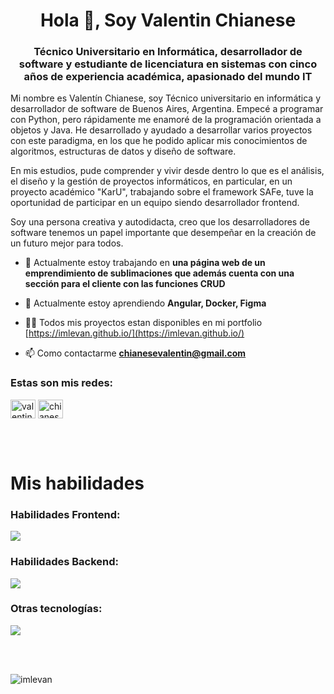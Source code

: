 <h1 align="center">Hola 👋, Soy Valentin Chianese</h1>
<h3 align="center">Técnico Universitario en Informática, desarrollador de software y estudiante de licenciatura en sistemas con cinco años de experiencia académica, apasionado del mundo IT</h3>

<p>Mi nombre es Valentín Chianese, soy Técnico universitario en informática y desarrollador de software de Buenos Aires, Argentina. Empecé a programar con Python, pero rápidamente me enamoré de la programación orientada a objetos y Java. He desarrollado y ayudado a desarrollar varios proyectos con este paradigma, en los que he podido aplicar mis conocimientos de algoritmos, estructuras de datos y diseño de software.</p>
<p>En mis estudios, pude comprender y vivir desde dentro lo que es el análisis, el diseño y la gestión de proyectos informáticos, en particular, en un proyecto académico "KarU", trabajando sobre el framework SAFe, tuve la oportunidad de participar en un equipo siendo desarrollador frontend.</p>
<p>Soy una persona creativa y autodidacta, creo que los desarrolladores de software tenemos un papel importante que desempeñar en la creación de un futuro mejor para todos.</p>

- 🔭 Actualmente estoy trabajando en **una página web de un emprendimiento de sublimaciones que además cuenta con una sección para el cliente con las funciones CRUD**

- 🌱 Actualmente estoy aprendiendo **Angular, Docker, Figma**

- 👨‍💻 Todos mis proyectos estan disponibles en mi portfolio [https://imlevan.github.io/](https://imlevan.github.io/)

- 📫 Como contactarme **chianesevalentin@gmail.com**

<h3 align="left">Estas son  mis redes:</h3>
<p align="left">
<a href="https://linkedin.com/in/valentin-chianese" target="blank"><img align="center" src="https://raw.githubusercontent.com/rahuldkjain/github-profile-readme-generator/master/src/images/icons/Social/linked-in-alt.svg" alt="valentin-chianese" height="30" width="40" /></a>
<a href="https://instagram.com/chianesevalentin" target="blank"><img align="center" src="https://raw.githubusercontent.com/rahuldkjain/github-profile-readme-generator/master/src/images/icons/Social/instagram.svg" alt="chianesevalentin" height="30" width="40" /></a>
</p>
<br></br>

<h1 align="left">Mis habilidades</h1>

<h3 align="left">Habilidades Frontend:</h3>
<p align="left">
  <a href="https://skillicons.dev">
    <img src="https://skillicons.dev/icons?i=html,css,js,react,next,astro,figma,tailwind,ts" />
  </a>
</p>

<h3 align="left">Habilidades Backend:</h3>
<p align="left">
  <a href="https://skillicons.dev">
    <img src="https://skillicons.dev/icons?i=java,spring,python,nodejs" />
  </a>
</p>

<h3 align="left">Otras tecnologías:</h3>
<p align="left">
  <a href="https://skillicons.dev">
    <img src="https://skillicons.dev/icons?i=mongodb,postman,mysql,vscode,postgresql,selenium,sqlite,git,linux,docker" />
  </a>
</p>
<br></br>
<p><img align="center" src="https://github-readme-stats.vercel.app/api/top-langs?username=imlevan&show_icons=true&locale=en&layout=compact" alt="imlevan" /></p>

